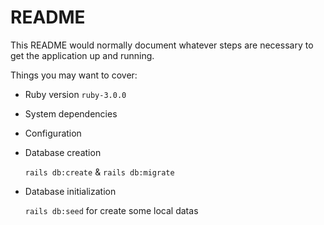 # README

This README would normally document whatever steps are necessary to get the
application up and running.

Things you may want to cover:

* Ruby version
	`ruby-3.0.0`

* System dependencies

* Configuration

* Database creation

	`rails db:create` & `rails db:migrate`

* Database initialization

	`rails db:seed` for create some local datas

